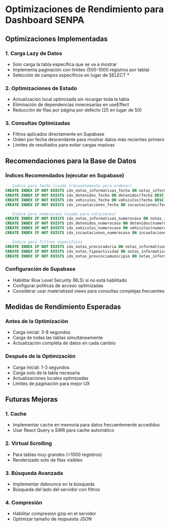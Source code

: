 # Optimizaciones de Rendimiento para Dashboard SENPA

## Optimizaciones Implementadas

### 1. Carga Lazy de Datos
- Solo carga la tabla específica que se va a mostrar
- Implementa paginación con límites (500-1000 registros por tabla)
- Selección de campos específicos en lugar de SELECT *

### 2. Optimizaciones de Estado
- Actualización local optimizada sin recargar toda la tabla
- Eliminación de dependencias innecesarias en useEffect
- Reducción de filas por página por defecto (25 en lugar de 50)

### 3. Consultas Optimizadas
- Filtros aplicados directamente en Supabase
- Orden por fecha descendente para mostrar datos más recientes primero
- Límites de resultados para evitar cargas masivas

## Recomendaciones para la Base de Datos

### Índices Recomendados (ejecutar en Supabase)

```sql
-- Índice para fecha (usado frecuentemente para ordenar)
CREATE INDEX IF NOT EXISTS idx_notas_informativas_fecha ON notas_informativas(fecha DESC);
CREATE INDEX IF NOT EXISTS idx_detenidos_fecha ON detenidos(fecha DESC);
CREATE INDEX IF NOT EXISTS idx_vehiculos_fecha ON vehiculos(fecha DESC);
CREATE INDEX IF NOT EXISTS idx_incautaciones_fecha ON incautaciones(fecha DESC);

-- Índice para numerocaso (usado para relaciones)
CREATE INDEX IF NOT EXISTS idx_notas_informativas_numerocaso ON notas_informativas(numerocaso);
CREATE INDEX IF NOT EXISTS idx_detenidos_numerocaso ON detenidos(numerocaso);
CREATE INDEX IF NOT EXISTS idx_vehiculos_numerocaso ON vehiculos(numerocaso);
CREATE INDEX IF NOT EXISTS idx_incautaciones_numerocaso ON incautaciones(numerocaso);

-- Índice para filtros específicos
CREATE INDEX IF NOT EXISTS idx_notas_procuraduria ON notas_informativas(procuraduria) WHERE procuraduria = 'SI';
CREATE INDEX IF NOT EXISTS idx_notas_tipoactividad ON notas_informativas(tipoactividad);
CREATE INDEX IF NOT EXISTS idx_notas_provinciamunicipio ON notas_informativas(provinciamunicipio);
```

### Configuración de Supabase
- Habilitar Row Level Security (RLS) si no está habilitado
- Configurar políticas de acceso optimizadas
- Considerar usar materialized views para consultas complejas frecuentes

## Medidas de Rendimiento Esperadas

### Antes de la Optimización
- Carga inicial: 3-8 segundos
- Carga de todas las tablas simultáneamente
- Actualización completa de datos en cada cambio

### Después de la Optimización
- Carga inicial: 1-3 segundos
- Carga solo de la tabla necesaria
- Actualizaciones locales optimizadas
- Límites de paginación para mejor UX

## Futuras Mejoras

### 1. Cache
- Implementar cache en memoria para datos frecuentemente accedidos
- Usar React Query o SWR para cache automático

### 2. Virtual Scrolling
- Para tablas muy grandes (>1000 registros)
- Renderizado solo de filas visibles

### 3. Búsqueda Avanzada
- Implementar debounce en la búsqueda
- Búsqueda del lado del servidor con filtros

### 4. Compresión
- Habilitar compresión gzip en el servidor
- Optimizar tamaño de respuesta JSON